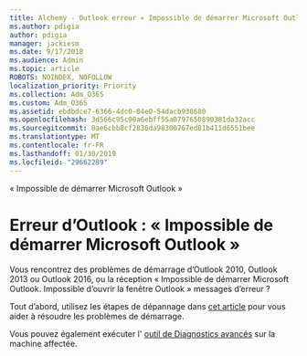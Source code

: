 ```yaml
---
title: Alchemy - Outlook erreur « Impossible de démarrer Microsoft Outlook »
ms.author: pdigia
author: pdigia
manager: jackiesm
ms.date: 9/17/2018
ms.audience: Admin
ms.topic: article
ROBOTS: NOINDEX, NOFOLLOW
localization_priority: Priority
ms.collection: Adm_O365
ms.custom: Adm_O365
ms.assetid: ebdbdce7-6366-4dc0-84e0-54dacb938680
ms.openlocfilehash: 3d566c95c90a6ebff55a0797650890381da32acc
ms.sourcegitcommit: 0ae6cbb8cf2836da98300767ed81b411d6551bee
ms.translationtype: MT
ms.contentlocale: fr-FR
ms.lasthandoff: 01/30/2019
ms.locfileid: "29662289"
---
```

« Impossible de démarrer Microsoft Outlook »

# <a name="outlook-error-cannot-start-microsoft-outlook"></a>Erreur d’Outlook : « Impossible de démarrer Microsoft Outlook »

Vous rencontrez des problèmes de démarrage d’Outlook 2010, Outlook 2013 ou Outlook 2016, ou la réception « Impossible de démarrer Microsoft Outlook. Impossible d’ouvrir la fenêtre Outlook » messages d’erreur ?
  
Tout d’abord, utilisez les étapes de dépannage dans [cet article](https://support.office.com/article/I-can-t-start-Microsoft-Outlook-2016-2013-or-2010-or-receive-the-error-Cannot-start-Microsoft-Office-Outlook-Cannot-open-the-Outlook-Window-d1f69da6-b333-4650-97bf-4d77bd7abb85) pour vous aider à résoudre les problèmes de démarrage. 
  
Vous pouvez également exécuter l' [outil de Diagnostics avancés](https://aka.ms/SaRA-OutlookAdvDiagnostics) sur la machine affectée. 
  

